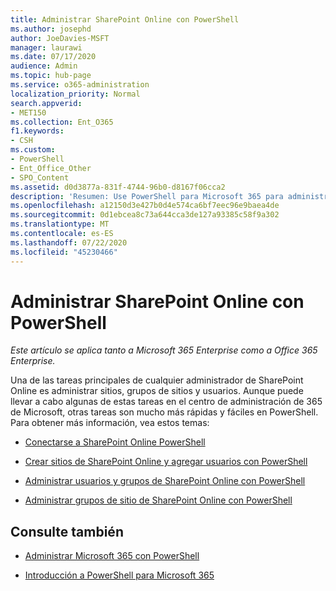 ```yaml
---
title: Administrar SharePoint Online con PowerShell
ms.author: josephd
author: JoeDavies-MSFT
manager: laurawi
ms.date: 07/17/2020
audience: Admin
ms.topic: hub-page
ms.service: o365-administration
localization_priority: Normal
search.appverid:
- MET150
ms.collection: Ent_O365
f1.keywords:
- CSH
ms.custom:
- PowerShell
- Ent_Office_Other
- SPO_Content
ms.assetid: d0d3877a-831f-4744-96b0-d8167f06cca2
description: 'Resumen: Use PowerShell para Microsoft 365 para administrar usuarios, grupos y grupos de sitios de SharePoint Online.'
ms.openlocfilehash: a12150d3e427b0d4e574ca6bf7eec96e9baea4de
ms.sourcegitcommit: 0d1ebcea8c73a644cca3de127a93385c58f9a302
ms.translationtype: MT
ms.contentlocale: es-ES
ms.lasthandoff: 07/22/2020
ms.locfileid: "45230466"
---
```

# <a name="manage-sharepoint-online-with-powershell"></a>Administrar SharePoint Online con PowerShell

*Este artículo se aplica tanto a Microsoft 365 Enterprise como a Office 365 Enterprise.*

Una de las tareas principales de cualquier administrador de SharePoint Online es administrar sitios, grupos de sitios y usuarios. Aunque puede llevar a cabo algunas de estas tareas en el centro de administración de 365 de Microsoft, otras tareas son mucho más rápidas y fáciles en PowerShell. Para obtener más información, vea estos temas:

- [Conectarse a SharePoint Online PowerShell](https://docs.microsoft.com/powershell/sharepoint/sharepoint-online/connect-sharepoint-online?view=sharepoint-ps)
  
- [Crear sitios de SharePoint Online y agregar usuarios con PowerShell](create-sharepoint-sites-and-add-users-with-powershell.md)
    
- [Administrar usuarios y grupos de SharePoint Online con PowerShell](manage-sharepoint-users-and-groups-with-powershell.md)
    
- [Administrar grupos de sitio de SharePoint Online con PowerShell](manage-sharepoint-site-groups-with-powershell.md)
    
## <a name="see-also"></a>Consulte también

- [Administrar Microsoft 365 con PowerShell](manage-office-365-with-office-365-powershell.md)

- [Introducción a PowerShell para Microsoft 365](getting-started-with-office-365-powershell.md)
